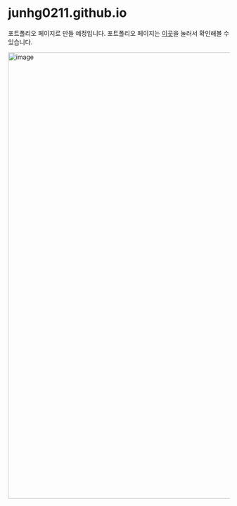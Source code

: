 # junhg0211.github.io

포트폴리오 페이지로 만들 예정입니다. 포트폴리오 페이지는 [이곳](https://junhg0211.github.io/)을 눌러서 확인해볼 수 있습니다.

<img width="1016" alt="image" src="https://user-images.githubusercontent.com/29883701/222900292-38468543-5f93-4445-85dc-50e8b16a0351.png">
